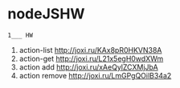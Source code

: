 # nodeJSHW


    1___ HW
1. action-list    http://joxi.ru/KAx8pR0HKVN38A
2. action-get     http://joxi.ru/L21x5egH0wdXWm
3. action add     http://joxi.ru/xAeQylZCXMjJbA
4. action remove  http://joxi.ru/LmGPgQOilB34a2
